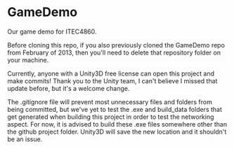 GameDemo
========

Our game demo for ITEC4860.

Before cloning this repo, if you also previously cloned the GameDemo repo from February of 2013, then you'll need to delete that repository folder on your machine.

Currently, anyone with a Unity3D free license can open this project and make commits! Thank you to the Unity team, I can't believe I missed that update before, but it's a welcome change.

The .gitignore file will prevent most unnecessary files and folders from being committed, but we've yet to test the .exe and build_data folders that get generated when building this project in order to test the networking aspect. For now, it is advised to build these .exe files somewhere other than the github project folder. Unity3D will save the new location and it shouldn't be an issue.
